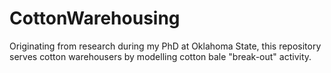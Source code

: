 # CottonWarehousing
Originating from research during my PhD at Oklahoma State, this repository serves cotton warehousers by modelling cotton bale "break-out" activity.
